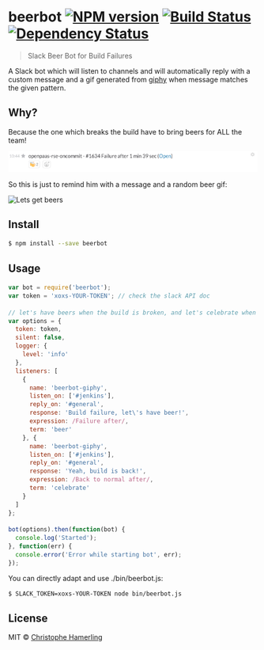 # beerbot [![NPM version][npm-image]][npm-url] [![Build Status][travis-image]][travis-url] [![Dependency Status][daviddm-image]][daviddm-url]
>Slack Beer Bot for Build Failures

A Slack bot which will listen to channels and will automatically reply with a custom message and a gif generated from [giphy](http://giphy.com) when message matches the given pattern.

## Why?

Because the one which breaks the build have to bring beers for ALL the team!

![Build Broken Message](/assets/slack-jenkins.png?raw=true "Build broken")

So this is just to remind him with a message and a random beer gif:

![Lets get beers](http://media3.giphy.com/media/ixCowc31ZeKuIHuhFe/200.gif)

## Install

```sh
$ npm install --save beerbot
```

## Usage

```js
var bot = require('beerbot');
var token = 'xoxs-YOUR-TOKEN'; // check the slack API doc

// let's have beers when the build is broken, and let's celebrate when it is back!
var options = {
  token: token,
  silent: false,
  logger: {
    level: 'info'
  },
  listeners: [
    {
      name: 'beerbot-giphy',
      listen_on: ['#jenkins'],
      reply_on: '#general',
      response: 'Build failure, let\'s have beer!',
      expression: /Failure after/,
      term: 'beer'
    }, {
      name: 'beerbot-giphy',
      listen_on: ['#jenkins'],
      reply_on: '#general',
      response: 'Yeah, build is back!',
      expression: /Back to normal after/,
      term: 'celebrate'
    }
  ]
};

bot(options).then(function(bot) {
  console.log('Started');
}, function(err) {
  console.error('Error while starting bot', err);
});
```

You can directly adapt and use ./bin/beerbot.js:

```sh
$ SLACK_TOKEN=xoxs-YOUR-TOKEN node bin/beerbot.js
```

## License

MIT © [Christophe Hamerling](http://chamerling.github.io)

[npm-image]: https://badge.fury.io/js/beerbot.svg
[npm-url]: https://npmjs.org/package/beerbot
[travis-image]: https://travis-ci.org/chamerling/beerbot.svg?branch=master
[travis-url]: https://travis-ci.org/chamerling/beerbot
[daviddm-image]: https://david-dm.org/chamerling/beerbot.svg?theme=shields.io
[daviddm-url]: https://david-dm.org/chamerling/beerbot
